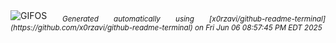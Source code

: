 <div align="justify">
<picture>
    <source media="(prefers-color-scheme: dark)" srcset="https://i.ibb.co/CpmSsPC5/output-gif.gif">
    <source media="(prefers-color-scheme: light)" srcset="https://i.ibb.co/CpmSsPC5/output-gif.gif">
    <img alt="GIFOS" src="https://i.ibb.co/CpmSsPC5/output-gif.gif">
</picture>
<sub><i>Generated automatically using [x0rzavi/github-readme-terminal](https://github.com/x0rzavi/github-readme-terminal) on Fri Jun 06 08:57:45 PM EDT 2025</i></sub>
</div>

<!--  -->